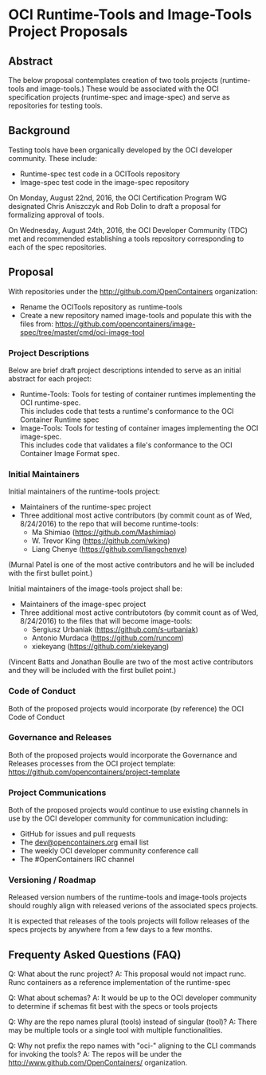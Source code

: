 # OCI Runtime-Tools and Image-Tools Project Proposals

## Abstract
The below proposal contemplates creation of two tools projects (runtime-tools and image-tools.)
These would be associated with the OCI specification projects (runtime-spec and image-spec) and serve as repositories for testing  tools. 

## Background
Testing tools have been organically developed by the OCI developer community.
These include:
* Runtime-spec test code in a OCITools repository
* Image-spec test code in the image-spec repository

On Monday, August 22nd, 2016, the OCI Certification Program WG designated Chris Aniszczyk and Rob Dolin to draft a proposal for formalizing approval of tools.

On Wednesday, August 24th, 2016, the OCI Developer Community (TDC) met and recommended establishing a tools repository corresponding to each of the spec repositories.  

## Proposal
With repositories under the http://github.com/OpenContainers organization:
* Rename the OCITools repository as runtime-tools
* Create a new repository named image-tools and populate this with the files from: https://github.com/opencontainers/image-spec/tree/master/cmd/oci-image-tool

### Project Descriptions
Below are brief draft project descriptions intended to serve as an initial abstract for each project:
* Runtime-Tools: Tools for testing of container runtimes implementing the OCI runtime-spec.  
This includes code that tests a runtime's conformance to the OCI Container Runtime spec
* Image-Tools: Tools for testing of container images implementing the OCI image-spec.  
This includes code that validates a file's conformance to the OCI Container Image Format spec.  

### Initial Maintainers
Initial maintainers of the runtime-tools project:
* Maintainers of the runtime-spec project
* Three additional most active contributors (by commit count as of Wed, 8/24/2016) to the repo that will become runtime-tools:
  - Ma Shimiao (https://github.com/Mashimiao)
  - W. Trevor King (https://github.com/wking)
  - Liang Chenye (https://github.com/liangchenye)

(Murnal Patel is one of the most active contributors and he will be included with the first bullet point.)

Initial maintainers of the image-tools project shall be:
* Maintainers of the image-spec project
* Three additional most active contributotors (by commit count as of Wed, 8/24/2016) to the files that will become image-tools:
  - Sergiusz Urbaniak (https://github.com/s-urbaniak)
  - Antonio Murdaca (https://github.com/runcom)
  - xiekeyang (https://github.com/xiekeyang)

(Vincent Batts and Jonathan Boulle are two of the most active contributors and they will be included with the first bullet point.)

### Code of Conduct
Both of the proposed projects would incorporate (by reference) the OCI Code of Conduct

### Governance and Releases
Both of the proposed projects would incorporate the Governance and Releases processes from the OCI project template: https://github.com/opencontainers/project-template

### Project Communications
Both of the proposed projects would continue to use existing channels in use by the OCI developer community for communication including:
* GitHub for issues and pull requests
* The dev@opencontainers.org email list
* The weekly OCI developer community conference call
* The #OpenContainers IRC channel

### Versioning / Roadmap
Released version numbers of the runtime-tools and image-tools projects should roughly align with released verions of the associated specs projects.

It is expected that releases of the tools projects will follow releases of the specs projects by anywhere from a few days to a few months.

## Frequenty Asked Questions (FAQ)
Q: What about the runc project?
A: This proposal would not impact runc.  Runc containers as a reference implementation of the runtime-spec

Q: What about schemas?
A: It would be up to the OCI developer community to determine if schemas fit best with the specs or tools projects

Q: Why are the repo names plural (tools) instead of singular (tool)?
A: There may be multiple tools or a single tool with multiple functionalities.

Q: Why not prefix the repo names with "oci-" aligning to the CLI commands for invoking the tools?
A: The repos will be under the http://www.github.com/OpenContainers/ organization.
